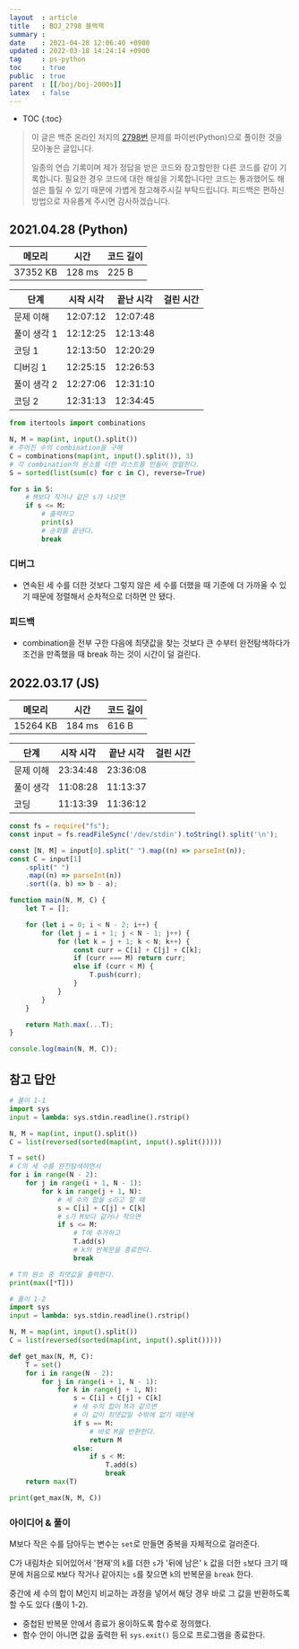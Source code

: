 ```yaml
---
layout  : article
title   : BOJ_2798 블랙잭
summary : 
date    : 2021-04-28 12:06:40 +0900
updated : 2022-03-18 14:24:14 +0900
tag     : ps-python
toc     : true
public  : true
parent  : [[/boj/boj-2000s]]
latex   : false
---
```

* TOC
{:toc}

> 이 글은 백준 온라인 저지의 [2798번](https://www.acmicpc.net/problem/2798) 문제를 파이썬(Python)으로 풀이한 것을 모아놓은 글입니다.
>
> 일종의 연습 기록이며 제가 정답을 받은 코드와 참고할만한 다른 코드를 같이 기록합니다. 필요한 경우 코드에 대한 해설을 기록합니다만 코드는 통과했어도 해설은 틀릴 수 있기 때문에 가볍게 참고해주시길 부탁드립니다. 피드백은 편하신 방법으로 자유롭게 주시면 감사하겠습니다.

## 2021.04.28 (Python)

| 메모리    | 시간   | 코드 길이 |
| --------- | -----  | --------- |
| 37352 KB  | 128 ms | 225 B     |

| 단계        | 시작 시각 | 끝난 시각 | 걸린 시간 |
| ----------- | --------- | --------- | --------- |
| 문제 이해   | 12:07:12  | 12:07:48  |           |
| 풀이 생각 1 | 12:12:25  | 12:13:48  |           |
| 코딩 1      | 12:13:50  | 12:20:29  |           |
| 디버깅 1    | 12:25:15  | 12:26:53  |           |
| 풀이 생각 2 | 12:27:06  | 12:31:10  |           |
| 코딩 2      | 12:31:13  | 12:34:45  |           |

```python
from itertools import combinations

N, M = map(int, input().split())
# 주어진 수의 combination을 구해
C = combinations(map(int, input().split()), 3)
# 각 combination의 원소를 더한 리스트를 만들어 정렬한다.
S = sorted(list(sum(c) for c in C), reverse=True)

for s in S:
    # M보다 작거나 같은 s가 나오면
    if s <= M:
        # 출력하고
        print(s)
        # 순회를 끝낸다.
        break
```

### 디버그

* 연속된 세 수를 더한 것보다 그렇지 않은 세 수를 더했을 때 기준에 더 가까울 수 있기 때문에 정렬해서 순차적으로 더하면 안 됐다.

### 피드백

* combination을 전부 구한 다음에 최댓값을 찾는 것보다 큰 수부터 완전탐색하다가 조건을 만족했을 때 break 하는 것이 시간이 덜 걸린다.

## 2022.03.17 (JS)

| 메모리    | 시간   | 코드 길이 |
| --------- | -----  | --------- |
| 15264 KB  | 184 ms | 616 B     |

| 단계        | 시작 시각 | 끝난 시각 | 걸린 시간 |
| ----------- | --------- | --------- | --------- |
| 문제 이해   | 23:34:48  | 23:36:08  |           |
| 풀이 생각   | 11:08:28  | 11:13:37  |           |
| 코딩        | 11:13:39  | 11:36:12  |           |

```js
const fs = require("fs");
const input = fs.readFileSync('/dev/stdin').toString().split('\n');

const [N, M] = input[0].split(" ").map((n) => parseInt(n));
const C = input[1]
    .split(" ")
    .map((n) => parseInt(n))
    .sort((a, b) => b - a);

function main(N, M, C) {
    let T = [];

    for (let i = 0; i < N - 2; i++) {
        for (let j = i + 1; j < N - 1; j++) {
            for (let k = j + 1; k < N; k++) {
                const curr = C[i] + C[j] + C[k];
                if (curr === M) return curr;
                else if (curr < M) {
                    T.push(curr);
                }
            }
        }
    }

    return Math.max(...T);
}

console.log(main(N, M, C));
```

## 참고 답안

```python
# 풀이 1-1
import sys
input = lambda: sys.stdin.readline().rstrip()

N, M = map(int, input().split())
C = list(reversed(sorted(map(int, input().split()))))

T = set()
# C의 세 수를 완전탐색하면서
for i in range(N - 2):
    for j in range(i + 1, N - 1):
        for k in range(j + 1, N):
            # 세 수의 합을 s라고 할 때
            s = C[i] + C[j] + C[k]
            # s가 M보다 같거나 작으면
            if s <= M:
                # T에 추가하고
                T.add(s)
                # k의 반복문을 종료한다.
                break

# T의 원소 중 최댓값을 출력한다.
print(max([*T]))

# 풀이 1-2
import sys
input = lambda: sys.stdin.readline().rstrip()

N, M = map(int, input().split())
C = list(reversed(sorted(map(int, input().split()))))

def get_max(N, M, C):
    T = set()
    for i in range(N - 2):
        for j in range(i + 1, N - 1):
            for k in range(j + 1, N):
                s = C[i] + C[j] + C[k]
                # 세 수의 합이 M과 같으면
                # 이 값이 최댓값일 수밖에 없기 때문에
                if s == M:
                    # 바로 M을 반환한다.
                    return M
                else:
                    if s < M:
                        T.add(s)
                        break
    return max(T)

print(get_max(N, M, C))
```

### 아이디어 & 풀이

M보다 작은 수를 담아두는 변수는 `set`로 만들면 중복을 자체적으로 걸러준다.

C가 내림차순 되어있어서 '현재'의 `k`를 더한 `s`가 '뒤에 남은' `k` 값을 더한 `s`보다 크기 때문에 처음으로 `M`보다 작거나 같아지는 `s`를 찾으면 `k`의 반복문을 `break` 한다.

중간에 세 수의 합이 M인지 비교하는 과정을 넣어서 해당 경우 바로 그 값을 반환하도록 할 수도 있다 (풀이 1-2).

* 중첩된 반복문 안에서 종료가 용이하도록 함수로 정의했다.
* 함수 안이 아니면 값을 출력한 뒤 `sys.exit()` 등으로 프로그램을 종료한다.
